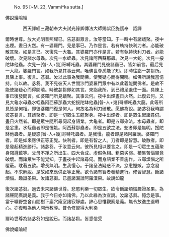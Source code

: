 ﻿　　No. 95 [~M. 23, Vammi^ka sutta.]

佛說蟻喻經

　　　　西天譯經三藏朝奉大夫試光祿卿傳法大師賜紫臣施護奉　詔譯


爾時世尊。放大光明普照耀已。告苾芻眾言。汝等當知。于一時中有諸蟻聚。夜中出煙。晝日火然。有一婆羅門。見是事已。乃作是言。若有執持快利刀者。必能破散其聚。如是言已。次復見一大龜。其婆羅門亦作是言。若有執持快利刀者。必能破壞。次見諸水母蟲。次見一水蛭蟲。次見諸阿西蘇那蟲。次見一大蛇。次見一挼陀缽他蟲。次見一[昝-人+幾]哥嚩吒蟲。其婆羅門見彼諸蟲已。皆如前言。最后見一大龍。婆羅門言。如我所見其事云何。唯佛世尊悉能了知。即時往詣一苾芻所。具陳上事。復言。苾芻。汝以此事為我問佛。使我疑心而得開曉。如佛所說我當憶持。何以故。苾芻。我不見彼天人世間沙門婆羅門眾中有以此義能問佛者。是故不能使諸疑心而得開曉。時彼苾芻即如其言。來詣我所。到已禮足退住一面。具陳上事已復發問言。如婆羅門所見蟻聚。其事云何。夜中出煙晝日火然。此復云何。又見大龜水母蟲水蛭蟲阿西蘇那蟲大蛇挼陀缽他蟲[昝-人+幾]哥嚩吒蟲大龍。此等所見皆是何相。即彼婆羅門復是何人。何故名為利刀破散。愿佛為說。諸苾芻我時謂彼苾芻言。其蟻聚者。即是一切眾生五蘊聚身。夜中出煙者。即是眾生起諸尋伺。晝日火然者。即是眾生隨所尋伺起身語業。大龜者。即是五鄣染法。水母蟲者。即是忿恚。水蛭蟲者即是慳嫉。阿西蘇那蟲者。即是五欲之法。蛇者即是無明。挼陀缽他蟲者。是疑惑[昝-人+幾]哥嚩吒蟲者。是我慢。龍者即是諸阿羅漢。婆羅門者。即是如來應供正等正覺。快利者。即是有智之人。刀者即是智慧。破散者。即是發起精進勝行。諸苾芻。于汝意云何。彼所見相以要言之。即是一切眾生五蘊聚身羯邏藍等。父母不凈之所出生。四大合成。虛假色相。粗惡劣弱。積集苦惱畢竟破壞。而諸眾生不能覺知。于晝夜中起諸尋伺。而身語業不善施作。五鄣煩惱之所覆蔽。耽著五欲。增長無明。生我慢心。于諸圣法疑惑不決。忿恚慳嫉。念念發起。不求解脫。是故如來應供正等正覺。欲令諸有智者發精進行。修習智慧。斷諸煩惱。趣證圣果。汝諸苾芻。已盡諸漏證阿羅漢果。故說如龍

復次諸苾芻。過去未來諸佛世尊。悲愍利樂一切眾生。欲令斷諸煩惱趣證圣果。為諸聲聞廣說是義。我于今日亦如諸佛。乃以此緣為汝宣說。汝諸苾芻。憶念是事。當于曠野空舍山間樹下巖穴庵室諸寂靜處。諦心思惟觀察是義。無令放逸生退轉心。亦復轉為他人開示教導。普令修習得大利樂

爾時世尊為諸苾芻如是說已。而諸苾芻。皆悉信受

佛說蟻喻經
